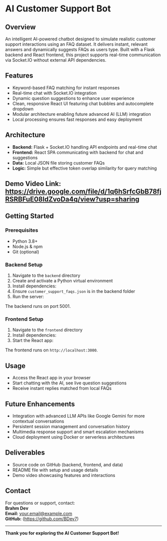 # AI Customer Support Bot

## Overview
An intelligent AI-powered chatbot designed to simulate realistic customer support interactions using an FAQ dataset. It delivers instant, relevant answers and dynamically suggests FAQs as users type. Built with a Flask backend and React frontend, this project supports real-time communication via Socket.IO without external API dependencies.

## Features
- Keyword-based FAQ matching for instant responses
- Real-time chat with Socket.IO integration
- Dynamic question suggestions to enhance user experience
- Clean, responsive React UI featuring chat bubbles and autocomplete dropdown
- Modular architecture enabling future advanced AI (LLM) integration
- Local processing ensures fast responses and easy deployment

## Architecture
- **Backend:** Flask + Socket.IO handling API endpoints and real-time chat  
- **Frontend:** React SPA communicating with backend for chat and suggestions  
- **Data:** Local JSON file storing customer FAQs  
- **Logic:** Simple but effective token overlap similarity for query matching

## Demo Video Link: https://drive.google.com/file/d/1q6hSrfcGbB78fjRSRBFuE08ldZvoDa4q/view?usp=sharing

## Getting Started

### Prerequisites
- Python 3.8+  
- Node.js & npm  
- Git (optional)

### Backend Setup
1. Navigate to the `backend` directory  
2. Create and activate a Python virtual environment  
3. Install dependencies:
4. Ensure `customer_support_faqs.json` is in the backend folder  
5. Run the server:

The backend runs on port 5001.

### Frontend Setup
1. Navigate to the `frontend` directory  
2. Install dependencies:
3. Start the React app:

The frontend runs on `http://localhost:3000`.

## Usage
- Access the React app in your browser  
- Start chatting with the AI, see live question suggestions  
- Receive instant replies matched from local FAQs  

## Future Enhancements
- Integration with advanced LLM APIs like Google Gemini for more contextual conversations  
- Persistent session management and conversation history  
- Multimedia response support and smart escalation mechanisms  
- Cloud deployment using Docker or serverless architectures  

## Deliverables
- Source code on GitHub (backend, frontend, and data)  
- README file with setup and usage details  
- Demo video showcasing features and interactions  

## Contact
For questions or support, contact:  
**Brahm Dev**  
**Email:** your.email@example.com  
**GitHub:** (https://github.com/BDev7)

---

**Thank you for exploring the AI Customer Support Bot!**

